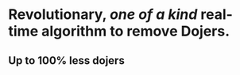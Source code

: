 # **Revolutionary**, *one of a kind* real-time algorithm to remove Dojers. 
## Up to 100% less dojers
